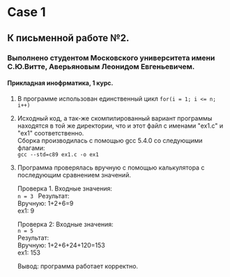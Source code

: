 # Case 1
## К письменной работе №2.
### Выполнено студентом Московского университета имени С.Ю.Витте, Аверьяновым Леонидом Евгеньевичем. 
#### Прикладная инофрматика, 1 курс.

1. В программе использован единственный цикл
`for(i = 1; i <= n; i++)`

2. Исходный код, а так-же скомпилированный вариант программы находятся в той же директории, что и этот файл с именами "ex1.c" и "ex1" соответственно.  
Сборка производилась с помощью gcc 5.4.0 со следующими флагами:  
`gcc --std=c89 ex1.c -o ex1`  

3. Программа проверялась вручную с помощью калькулятора с последующим сравнением значений.

    Проверка 1. 
    Входные значения:  
    `n = 3 ` 
    Результат:  
    Вручную: 1+2+6=9  
    ex1: 9 


    Проверка 2:
    Входные значения:  
    `n = 5 `   
    Результат:  
    Вручную: 1+2+6+24+120=153   
    ex1: 153

    Вывод: программа работает корректно. 

